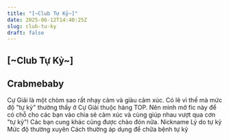 ```yaml
---
title: "[~Club Tự Kỷ~]"
date: 2025-06-12T14:40:25Z
slug: club-tu-ky
draft: false
---
```


## [~Club Tự Kỷ~]

## Crabmebaby

Cự Giải là một chòm sao rất nhạy cảm và giàu cảm xúc. Có lẽ vì thế mà mức độ "tự kỷ" thường thấy ở Cự Giải thuộc hàng TOP. Nên mình mở fic này để có chỗ cho các bạn vào chia sẻ cảm xúc và cùng giúp nhau vượt qua cơn "tự kỷ"! Các bạn cung khác cũng được chào đón nữa.
Nickname
Lý do tự kỷ
Mức độ thường xuyên
Cách thường áp dụng để chữa bệnh tự kỷ